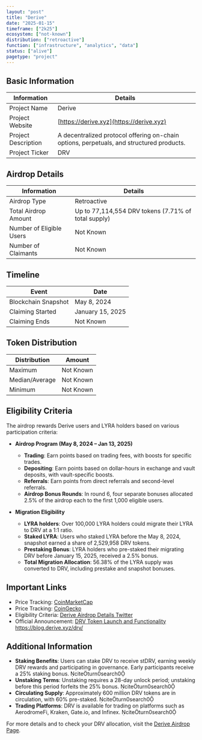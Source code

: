 ```yaml
---
layout: "post"
title: "Derive"
date: "2025-01-15"
timeframe: ["2k25"]
ecosystem: ["not-known"]
distribution: ["retroactive"]
function: ["infrastructure", "analytics", "data"]
status: ["alive"]
pagetype: "project"
---
```


## Basic Information

| Information         | Details                                                                                  |
| ------------------- | ---------------------------------------------------------------------------------------- |
| Project Name        | Derive                                                                                   |
| Project Website     | [https://derive.xyz](https://derive.xyz)                                                 |
| Project Description | A decentralized protocol offering on-chain options, perpetuals, and structured products. |
| Project Ticker      | DRV                                                                                      |

## Airdrop Details

| Information              | Details                                             |
| ------------------------ | --------------------------------------------------- |
| Airdrop Type             | Retroactive                                         |
| Total Airdrop Amount     | Up to 77,114,554 DRV tokens (7.71% of total supply) |
| Number of Eligible Users | Not Known                                           |
| Number of Claimants      | Not Known                                           |

## Timeline

| Event               | Date             |
| ------------------- | ---------------- |
| Blockchain Snapshot | May 8, 2024      |
| Claiming Started    | January 15, 2025 |
| Claiming Ends       | Not Known        |

## Token Distribution

| Distribution   | Amount    |
| -------------- | --------- |
| Maximum        | Not Known |
| Median/Average | Not Known |
| Minimum        | Not Known |

## Eligibility Criteria

The airdrop rewards Derive users and LYRA holders based on various participation criteria:

- **Airdrop Program (May 8, 2024 – Jan 13, 2025)**

  - **Trading**: Earn points based on trading fees, with boosts for specific trades.
  - **Depositing**: Earn points based on dollar-hours in exchange and vault deposits, with vault-specific boosts.
  - **Referrals**: Earn points from direct referrals and second-level referrals.
  - **Airdrop Bonus Rounds**: In round 6, four separate bonuses allocated 2.5% of the airdrop each to the first 1,000 eligible users.

- **Migration Eligibility**
  - **LYRA holders**: Over 100,000 LYRA holders could migrate their LYRA to DRV at a 1:1 ratio.
  - **Staked LYRA**: Users who staked LYRA before the May 8, 2024, snapshot earned a share of 2,529,958 DRV tokens.
  - **Prestaking Bonus**: LYRA holders who pre-staked their migrating DRV before January 15, 2025, received a 2.5% bonus.
  - **Total Migration Allocation**: 56.38% of the LYRA supply was converted to DRV, including prestake and snapshot bonuses.

## Important Links

- Price Tracking: [CoinMarketCap](https://coinmarketcap.com/currencies/derive)
- Price Tracking: [CoinGecko](https://www.coingecko.com/en/coins/derive)
- Eligibility Criteria: [Derive Airdrop Details Twitter](https://x.com/derivexyz/status/1879334816136736887)
- Official Announcement: [DRV Token Launch and Functionality](https://forums.derive.xyz/t/dip-drv-token-launch-and-functionality/233)
  https://blog.derive.xyz/drv/

## Additional Information

- **Staking Benefits**: Users can stake DRV to receive stDRV, earning weekly DRV rewards and participating in governance. Early participants receive a 25% staking bonus. citeturn0search0
- **Unstaking Terms**: Unstaking requires a 28-day unlock period; unstaking before this period forfeits the 25% bonus. citeturn0search0
- **Circulating Supply**: Approximately 600 million DRV tokens are in circulation, with 60% pre-staked. citeturn0search0
- **Trading Platforms**: DRV is available for trading on platforms such as AerodromeFi, Kraken, Gate.io, and Infinex. citeturn0search0

For more details and to check your DRV allocation, visit the [Derive Airdrop Page](https://derive.xyz/airdrop).